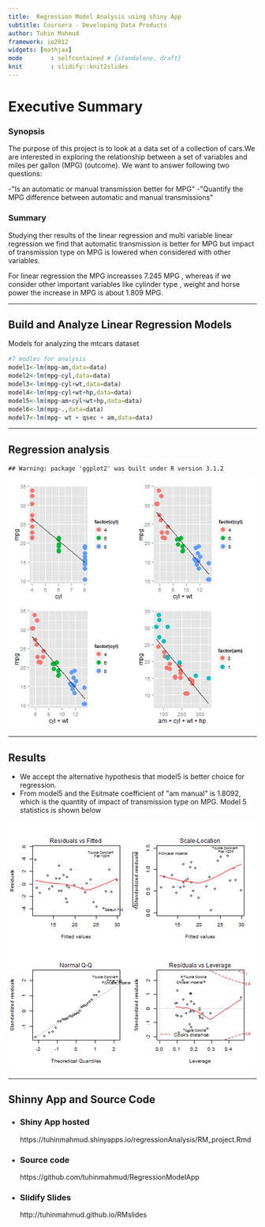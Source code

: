 ```yaml
---
title:  Regression Model Analysis using shiny App
subtitle: Coursera - Developing Data Products
author: Tuhin Mahmud
framework: io2012
widgets: [mathjax]
mode        : selfcontained # {standalone, draft}
knit        : slidify::knit2slides
---
```



Executive Summary
========================================================
<h3>Synopsis</h3>

The purpose of this project is to look at a data set of a collection of cars.We are interested in exploring the relationship between a set of variables and miles per gallon (MPG) (outcome). We want to answer following two questions:

-"Is an automatic or manual transmission better for MPG"
-"Quantify the MPG difference between automatic and manual transmissions"
<h3>Summary</h3>
Studying ther results of the linear regression and multi variable linear regression we find that automatic transmission is better for MPG but impact of transmission type on MPG is lowered when considered with other variables.

For linear regression the MPG increasses 7.245 MPG , whereas if we consider other important variables like cylinder type , weight and horse power the increase in MPG is about 1.809 MPG.


---

## Build and Analyze Linear Regression Models

Models for analyzing the mtcars dataset




```r
#7 modles for analysis
model1<-lm(mpg~am,data=data)
model2<-lm(mpg~cyl,data=data)
model3<-lm(mpg~cyl+wt,data=data)
model4<-lm(mpg~cyl+wt+hp,data=data)
model5<-lm(mpg~am+cyl+wt+hp,data=data)
model6<-lm(mpg~.,data=data)
model7<-lm(mpg~ wt + qsec + am,data=data)
```

---

## Regression analysis


```
## Warning: package 'ggplot2' was built under R version 3.1.2
```

![plot of chunk unnamed-chunk-3](assets/fig/unnamed-chunk-3-1.png) 

---

## Results
- We accept the alternative hypothesis that model5 is better choice for regression.
- From model5 and the Esitmate coefficient of "am manual" is 1.8092, which is the quantity of impact of transmission type on MPG.
Model 5 statistics is shown below

![plot of chunk unnamed-chunk-4](assets/fig/unnamed-chunk-4-1.png) 

---

## Shinny App and Source Code
- <h3>Shiny App hosted </h3>
    https://tuhinmahmud.shinyapps.io/regressionAnalysis/RM_project.Rmd
- <h3> Source code </h3>
    https://github.com/tuhinmahmud/RegressionModelApp
- <h3> Slidify Slides </h3>
    http://tuhinmahmud.github.io/RMslides
